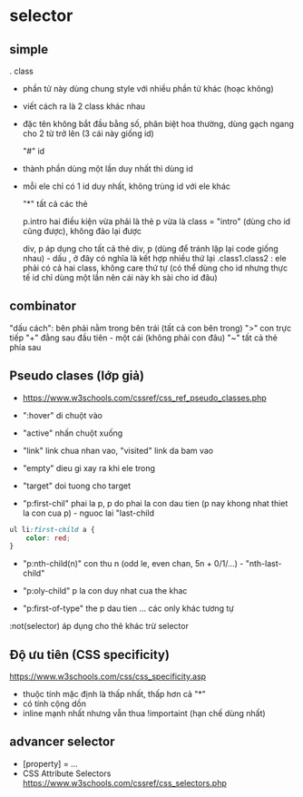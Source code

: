 # selector

## simple

. class

- phần tử này dùng chung style với nhiều phần tử khác (hoạc không)
- viết cách ra là 2 class khác nhau
- đặc tên không bắt đầu bằng số, phân biệt hoa thường, dùng gạch ngang cho 2 từ trở lên (3 cái này giống id)

  "#" id

- thành phần dùng một lần duy nhất thì dùng id
- mỗi ele chỉ có 1 id duy nhất, không trùng id với ele khác

  "*" tất cả các thẻ

  p.intro hai điều kiện vừa phải là thẻ p vừa là class = "intro" (dùng cho id cũng được), không đảo lại được

  div, p áp dụng cho tất cả thẻ div, p (dùng để tránh lặp lại code giống nhau) - dấu , ở đây có nghĩa là kết hợp nhiều
  thứ
  lại
  .class1.class2 : ele phải có cả hai class, không care thứ tự (có thể dùng cho id nhưng thực tế id chỉ dùng một lần nên
  cái này kh sài cho id đâu)

## combinator

"dấu cách": bên phải nằm trong bên trái (tất cả con bên trong)
">" con trực tiếp
"+" đằng sau đầu tiên - một cái (không phải con đâu)
"~" tất cả thẻ phía sau

## Pseudo clases (lớp giả)

- <https://www.w3schools.com/cssref/css_ref_pseudo_classes.php>
- ":hover" di chuột vào
- "active" nhấn chuột xuống
- "link" link chua nhan vao, "visited" link da bam vao
- "empty" dieu gi xay ra khi ele trong
- "target" doi tuong cho target

- "p:first-chil" phai la p, p do phai la con dau tien (p nay khong nhat thiet la con cua p) - nguoc lai "last-child

```css
ul li:first-child a {
    color: red;
}
```

- "p:nth-child(n)" con thu n (odd le, even chan, 5n + 0/1/...) - "nth-last-child"
- "p:oly-child" p la con duy nhat cua the khac

- "p:first-of-type" the p dau tien
  ... các only khác tương tự

:not(selector) áp dụng cho thẻ khác trừ selector

## Độ ưu tiên (CSS specificity)

<https://www.w3schools.com/css/css_specificity.asp>

- thuộc tính mặc định là thấp nhất, thấp hơn cả "*"
- có tính cộng dồn
- inline mạnh nhất nhưng vẫn thua !importaint (hạn chế dùng nhất)

## advancer selector
- [property] = ...
- CSS Attribute Selectors https://www.w3schools.com/cssref/css_selectors.php